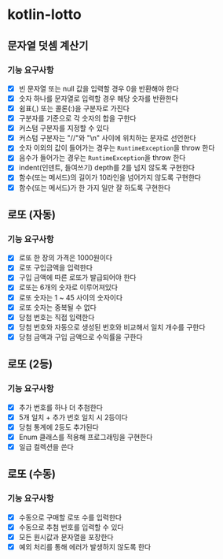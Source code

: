 # kotlin-lotto

## 문자열 덧셈 계산기

### 기능 요구사항
- [x] 빈 문자열 또는 null 값을 입력할 경우 0을 반환해야 한다
- [x] 숫자 하나를 문자열로 입력할 경우 해당 숫자를 반환한다
- [x] 쉼표(,) 또는 콜론(:)을 구분자로 가진다
- [x] 구분자를 기준으로 각 숫자의 합을 구한다
- [x] 커스텀 구분자를 지정할 수 있다
- [x] 커스텀 구분자는 "//"와 "\n" 사이에 위치하는 문자로 선언한다
- [x] 숫자 이외의 값이 들어가는 경우는 `RuntimeException`을 throw 한다
- [x] 음수가 들어가는 경우는 `RuntimeException`을 throw 한다
- [x] indent(인덴트, 들여쓰기) depth를 2를 넘지 않도록 구현한다
- [x] 함수(또는 메서드)의 길이가 10라인을 넘어가지 않도록 구현한다
- [x] 함수(또는 메서드)가 한 가지 일만 잘 하도록 구현한다

## 로또 (자동)

### 기능 요구사항
- [x] 로또 한 장의 가격은 1000원이다
- [x] 로또 구입금액을 입력한다
- [x] 구입 금액에 따른 로또가 발급되어야 한다
- [x] 로또는 6개의 숫자로 이루어져있다
- [x] 로또 숫자는 1 ~ 45 사이의 숫자이다
- [x] 로또 숫자는 중복될 수 없다
- [x] 당첨 번호는 직접 입력한다
- [x] 당첨 번호와 자동으로 생성된 번호와 비교해서 일치 개수를 구한다
- [x] 당첨 금액과 구입 금액으로 수익률을 구한다

## 로또 (2등)

### 기능 요구사항
- [x] 추가 번호를 하나 더 추첨한다
- [x] 5개 일치 + 추가 번호 일치 시 2등이다
- [x] 당첨 통계에 2등도 추가된다
- [x] Enum 클래스를 적용해 프로그래밍을 구현한다
- [x] 일급 컬렉션을 쓴다

## 로또 (수동)

### 기능 요구사항
- [x] 수동으로 구매할 로또 수를 입력한다
- [x] 수동으로 추첨 번호를 입력할 수 있다
- [x] 모든 원시값과 문자열을 포장한다
- [x] 예외 처리를 통해 에러가 발생하지 않도록 한다